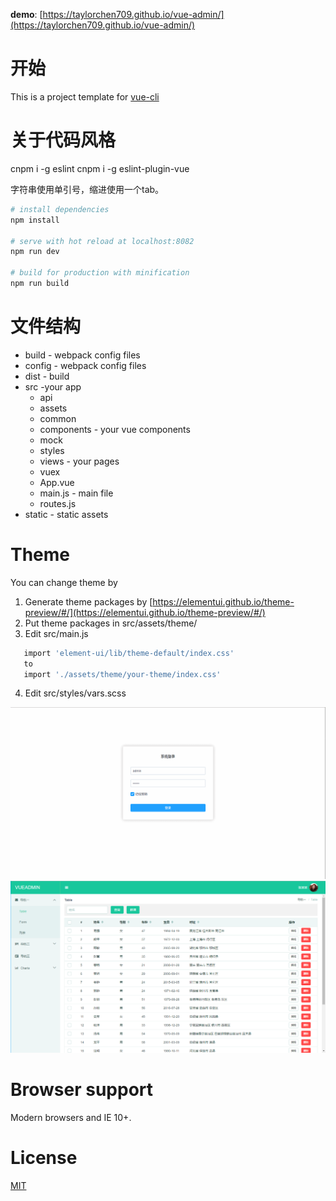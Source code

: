 **demo**: [https://taylorchen709.github.io/vue-admin/](https://taylorchen709.github.io/vue-admin/)

# 开始

This is a project template for [vue-cli](https://github.com/vuejs/vue-cli)

# 关于代码风格

cnpm i -g eslint
cnpm i -g eslint-plugin-vue

字符串使用单引号，缩进使用一个tab。

``` bash
# install dependencies
npm install

# serve with hot reload at localhost:8082
npm run dev

# build for production with minification
npm run build

```

# 文件结构
* build - webpack config files
* config - webpack config files
* dist - build
* src -your app
    * api
    * assets
    * common
    * components - your vue components
    * mock
    * styles
    * views - your pages
    * vuex
    * App.vue
    * main.js - main file
    * routes.js
* static - static assets

# Theme
You can change theme by
1. Generate theme packages by [https://elementui.github.io/theme-preview/#/](https://elementui.github.io/theme-preview/#/)
2. Put theme packages in src/assets/theme/
3. Edit src/main.js
``` bash
   import 'element-ui/lib/theme-default/index.css'
   to
   import './assets/theme/your-theme/index.css'
```
4. Edit src/styles/vars.scss

![theme-blue](https://raw.githubusercontent.com/taylorchen709/markdown-images/master/vueadmin/rec-demo.gif)
![theme-green](https://raw.githubusercontent.com/taylorchen709/markdown-images/master/vueadmin/theme-green.png)

# Browser support

Modern browsers and IE 10+.

# License
[MIT](http://opensource.org/licenses/MIT)
